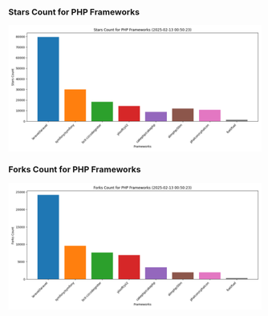 ### Stars Count for PHP Frameworks

![Stars Chart](./archive/charts/20250213005023_stars_count.png)

### Forks Count for PHP Frameworks

![Forks Chart](./archive/charts/20250213005023_forks_count.png)

